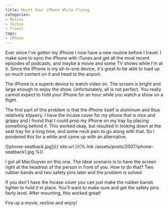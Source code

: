 ```yaml
---
title: Mount Your iPhone While Flying
categories:
- Movies
- Techie
- Travel
tags:
- iPhone
---
```


Ever since I've gotten my iPhone I now have a new routine before I travel. I make sure to sync the iPhone with iTunes and get all the most recent episodes of podcasts, and maybe a movie and some TV shows while I'm at it. Since the iPhone is my all-in-one device, it's great to be able to load up so much content on it and head to the airport.

The iPhone is a superb device to watch video on. The screen is bright and large enough to enjoy the show. Unfortunately, all is not perfect. You really cannot expect to hold your iPhone for an hour while you watch a show on a flight.

The first part of this problem is that the iPhone itself is aluminum and thus relatively slippery. I have the incase cover for my phone that is nice and grippy and I found that I could prop my iPhone on my tray by placing something behind it. This worked okay, but resulted in looking down at the seat tray for a long time, and some neck pain to go along with that. So I pondered this for a while and came up with an alternative.

![iphone-seatback.jpg]({{ site.url }}{% link /assets/posts/2007/iphone-seatback1.jpg %})

I got all MacGuyver on this one. The ideal scenario is to have the screen right at the headrest of the person in front of you. How to do that? Two rubber bands and two safety pins later and the problem is solved.

If you don't have the Incase cover you can just make the rubber bands tighter to hold it in place. You'll want to make sure and get the safety pins fairly level. After mounting, this worked great!

Fire up a movie, recline and enjoy!

